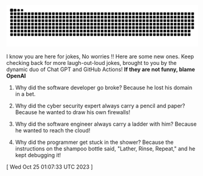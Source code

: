 <picture>
  <source media="(prefers-color-scheme: dark)" srcset="https://raw.githubusercontent.com/platane/platane/output/github-contribution-grid-snake-dark.svg">
  <source media="(prefers-color-scheme: light)" srcset="https://raw.githubusercontent.com/platane/platane/output/github-contribution-grid-snake.svg">
  <img alt="github contribution grid snake animation" src="https://raw.githubusercontent.com/platane/platane/output/github-contribution-grid-snake.svg">
</picture>


I know you are here for jokes, No worries !!
Here are some new ones. Keep checking back for more laugh-out-loud jokes, brought to you by the dynamic duo of Chat GPT and GitHub Actions! __If they are not funny, blame OpenAI__
 
1. Why did the software developer go broke? Because he lost his domain in a bet.

2. Why did the cyber security expert always carry a pencil and paper? Because he wanted to draw his own firewalls!

3. Why did the software engineer always carry a ladder with him? Because he wanted to reach the cloud!

4. Why did the programmer get stuck in the shower? Because the instructions on the shampoo bottle said, "Lather, Rinse, Repeat," and he kept debugging it!
 
[ 
Wed Oct 25 01:07:33 UTC 2023
 ]
